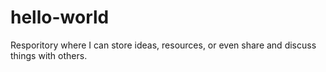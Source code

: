# hello-world
Resporitory where I can store ideas, resources, or even share and discuss things with others. 

